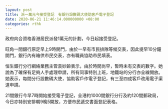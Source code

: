 ```yaml
---
layout: post
title: 派一萬元今接受登記　有銀行設數碼大使助客戶電子登記
date: 2020-06-21 11:46:14.000000000 +08:00
categories: rthk
---
```


政府向合資格香港居民派發1萬元的計劃，今日起接受登記。

旺角一間銀行原定早上9時開門，由於一早有市民排隊等候交表，因此提早10分鐘開門，銀行內有箱供市民交表，亦有職員協助市民填表。

恒生銀行分行網絡業務主管袁妙齡表示，由於時間尚早，暫時未有交表的數字。她說為了確保有足夠人手處理申請，所有同事特別上班，地鐵站的分行亦全線開放。她表示，每間分行設數碼大使，協助客戶作電子登記，有三至四成客戶改用電子渠道申請。

21間銀行今早7時開始接受電子登記，全港約1000間銀行分行及約120間郵政局，今日亦特別安排朝9晚5開放，方便市民遞交書面登記表格。
